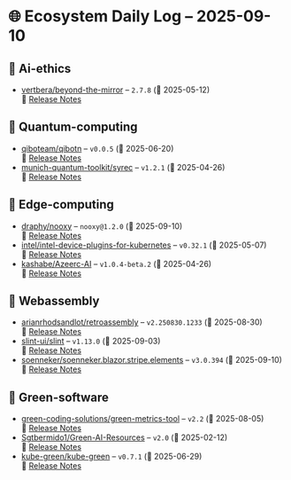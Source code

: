 # 🌐 Ecosystem Daily Log – 2025-09-10

## 🔹 Ai-ethics
- [vertbera/beyond-the-mirror](https://github.com/vertbera/beyond-the-mirror/releases/tag/2.7.8) – `2.7.8` (📅 2025-05-12)  
  🔗 [Release Notes](https://github.com/vertbera/beyond-the-mirror/releases/tag/2.7.8)

## 🔹 Quantum-computing
- [qiboteam/qibotn](https://github.com/qiboteam/qibotn/releases/tag/v0.0.5) – `v0.0.5` (📅 2025-06-20)  
  🔗 [Release Notes](https://github.com/qiboteam/qibotn/releases/tag/v0.0.5)
- [munich-quantum-toolkit/syrec](https://github.com/munich-quantum-toolkit/syrec/releases/tag/v1.2.1) – `v1.2.1` (📅 2025-04-26)  
  🔗 [Release Notes](https://github.com/munich-quantum-toolkit/syrec/releases/tag/v1.2.1)

## 🔹 Edge-computing
- [draphy/nooxy](https://github.com/draphy/nooxy/releases/tag/nooxy%401.2.0) – `nooxy@1.2.0` (📅 2025-09-10)  
  🔗 [Release Notes](https://github.com/draphy/nooxy/releases/tag/nooxy%401.2.0)
- [intel/intel-device-plugins-for-kubernetes](https://github.com/intel/intel-device-plugins-for-kubernetes/releases/tag/v0.32.1) – `v0.32.1` (📅 2025-05-07)  
  🔗 [Release Notes](https://github.com/intel/intel-device-plugins-for-kubernetes/releases/tag/v0.32.1)
- [kashabe/Azeerc-AI](https://github.com/kashabe/Azeerc-AI/releases/tag/v1.0.4-beta.2) – `v1.0.4-beta.2` (📅 2025-04-26)  
  🔗 [Release Notes](https://github.com/kashabe/Azeerc-AI/releases/tag/v1.0.4-beta.2)

## 🔹 Webassembly
- [arianrhodsandlot/retroassembly](https://github.com/arianrhodsandlot/retroassembly/releases/tag/v2.250830.1233) – `v2.250830.1233` (📅 2025-08-30)  
  🔗 [Release Notes](https://github.com/arianrhodsandlot/retroassembly/releases/tag/v2.250830.1233)
- [slint-ui/slint](https://github.com/slint-ui/slint/releases/tag/v1.13.0) – `v1.13.0` (📅 2025-09-03)  
  🔗 [Release Notes](https://github.com/slint-ui/slint/releases/tag/v1.13.0)
- [soenneker/soenneker.blazor.stripe.elements](https://github.com/soenneker/soenneker.blazor.stripe.elements/releases/tag/v3.0.394) – `v3.0.394` (📅 2025-09-10)  
  🔗 [Release Notes](https://github.com/soenneker/soenneker.blazor.stripe.elements/releases/tag/v3.0.394)

## 🔹 Green-software
- [green-coding-solutions/green-metrics-tool](https://github.com/green-coding-solutions/green-metrics-tool/releases/tag/v2.2) – `v2.2` (📅 2025-08-05)  
  🔗 [Release Notes](https://github.com/green-coding-solutions/green-metrics-tool/releases/tag/v2.2)
- [Sgtbermido1/Green-AI-Resources](https://github.com/Sgtbermido1/Green-AI-Resources/releases/tag/v2.0) – `v2.0` (📅 2025-02-12)  
  🔗 [Release Notes](https://github.com/Sgtbermido1/Green-AI-Resources/releases/tag/v2.0)
- [kube-green/kube-green](https://github.com/kube-green/kube-green/releases/tag/v0.7.1) – `v0.7.1` (📅 2025-06-29)  
  🔗 [Release Notes](https://github.com/kube-green/kube-green/releases/tag/v0.7.1)